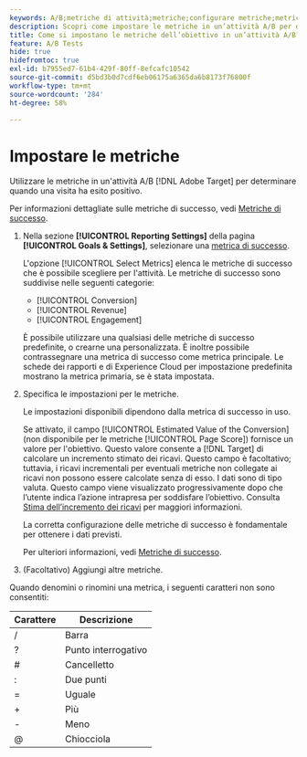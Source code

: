 ```yaml
---
keywords: A/B;metriche di attività;metriche;configurare metriche;metriche obiettivo;impostazioni attività;metrica successo;conversione;ricavi;impegno
description: Scopri come impostare le metriche in un’attività A/B per determinare il successo della visita, inclusi [!UICONTROL Conversion], [!UICONTROL Revenue] e [!UICONTROL Engagement].
title: Come si impostano le metriche dell’obiettivo in un’attività A/B?
feature: A/B Tests
hide: true
hidefromtoc: true
exl-id: b7955ed7-61b4-429f-80ff-8efcafc10542
source-git-commit: d5bd3b0d7cdf6eb06175a6365da6b8173f76800f
workflow-type: tm+mt
source-wordcount: '284'
ht-degree: 58%

---
```


# Impostare le metriche

Utilizzare le metriche in un&#39;attività A/B [!DNL Adobe Target] per determinare quando una visita ha esito positivo.

Per informazioni dettagliate sulle metriche di successo, vedi [Metriche di successo](/help/main/c-activities/r-success-metrics/success-metrics.md#reference_D011575C85DA48E989A244593D9B9924).

1. Nella sezione **[!UICONTROL Reporting Settings]** della pagina **[!UICONTROL Goals & Settings]**, selezionare una [metrica di successo](/help/main/c-activities/r-success-metrics/success-metrics.md#reference_D011575C85DA48E989A244593D9B9924).

   L&#39;opzione [!UICONTROL Select Metrics] elenca le metriche di successo che è possibile scegliere per l&#39;attività. Le metriche di successo sono suddivise nelle seguenti categorie:

   * [!UICONTROL Conversion]
   * [!UICONTROL Revenue]
   * [!UICONTROL Engagement]

   È possibile utilizzare una qualsiasi delle metriche di successo predefinite, o crearne una personalizzata. È inoltre possibile contrassegnare una metrica di successo come metrica principale. Le schede dei rapporti e di Experience Cloud per impostazione predefinita mostrano la metrica primaria, se è stata impostata.

1. Specifica le impostazioni per le metriche.

   Le impostazioni disponibili dipendono dalla metrica di successo in uso.

   Se attivato, il campo [!UICONTROL Estimated Value of the Conversion] (non disponibile per le metriche [!UICONTROL Page Score]) fornisce un valore per l&#39;obiettivo. Questo valore consente a [!DNL Target] di calcolare un incremento stimato dei ricavi. Questo campo è facoltativo; tuttavia, i ricavi incrementali per eventuali metriche non collegate ai ricavi non possono essere calcolate senza di esso. I dati sono di tipo valuta. Questo campo viene visualizzato progressivamente dopo che l’utente indica l’azione intrapresa per soddisfare l’obiettivo. Consulta [Stima dell’incremento dei ricavi](/help/main/administrating-target/r-target-account-preferences/estimating-lift-in-revenue.md) per maggiori informazioni.

   La corretta configurazione delle metriche di successo è fondamentale per ottenere i dati previsti.

   Per ulteriori informazioni, vedi [Metriche di successo](/help/main/c-activities/r-success-metrics/success-metrics.md#reference_D011575C85DA48E989A244593D9B9924).

1. (Facoltativo) Aggiungi altre metriche.

Quando denomini o rinomini una metrica, i seguenti caratteri non sono consentiti:

| Carattere | Descrizione |
|--- |--- |
| / | Barra |
| ? | Punto interrogativo |
| # | Cancelletto |
| : | Due punti |
| = | Uguale |
| + | Più |
| - | Meno |
| @ | Chiocciola |
